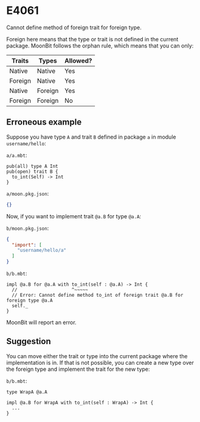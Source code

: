 # E4061

Cannot define method of foreign trait for foreign type.

Foreign here means that the type or trait is not defined in the current
package. MoonBit follows the orphan rule, which means that you can only:

| Traits  | Types   | Allowed? |
|---------|---------|----------|
| Native  | Native  | Yes      |
| Foreign | Native  | Yes      |
| Native  | Foreign | Yes      |
| Foreign | Foreign | No       |

## Erroneous example

Suppose you have type `A` and trait `B` defined in package `a` in module
`username/hello`:

`a/a.mbt`:

```moonbit
pub(all) type A Int
pub(open) trait B {
  to_int(Self) -> Int
}
```

`a/moon.pkg.json`:

```json
{}
```

Now, if you want to implement trait `@a.B` for type `@a.A`:

`b/moon.pkg.json`:

```json
{
  "import": [
    "username/hello/a"
  ]
}
```

`b/b.mbt`:

```moonbit
impl @a.B for @a.A with to_int(self : @a.A) -> Int {
  //                    ^~~~~~
  // Error: Cannot define method to_int of foreign trait @a.B for foreign type @a.A
  self._
}
```

MoonBit will report an error.

## Suggestion

You can move either the trait or type into the current package where the
implementation is in. If that is not possible, you can create a new type over
the foreign type and implement the trait for the new type:

`b/b.mbt`:

```moonbit
type WrapA @a.A

impl @a.B for WrapA with to_int(self : WrapA) -> Int {
  ...
}
```
